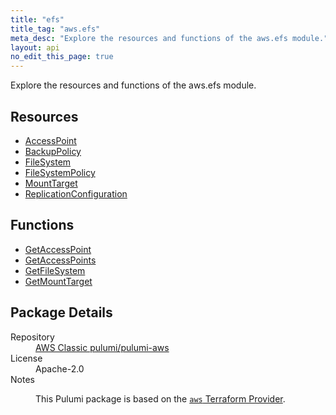 ```yaml
---
title: "efs"
title_tag: "aws.efs"
meta_desc: "Explore the resources and functions of the aws.efs module."
layout: api
no_edit_this_page: true
---
```


<!-- WARNING: this file was generated by Pulumi Docs Generator. -->
<!-- Do not edit by hand unless you're certain you know what you are doing! -->

Explore the resources and functions of the aws.efs module.

<h2 id="resources">Resources</h2>
<ul class="api">
    <li><a href="accesspoint/" title="AccessPoint"><span class="api-symbol api-symbol--resource"></span>AccessPoint</a></li>
    <li><a href="backuppolicy/" title="BackupPolicy"><span class="api-symbol api-symbol--resource"></span>BackupPolicy</a></li>
    <li><a href="filesystem/" title="FileSystem"><span class="api-symbol api-symbol--resource"></span>FileSystem</a></li>
    <li><a href="filesystempolicy/" title="FileSystemPolicy"><span class="api-symbol api-symbol--resource"></span>FileSystemPolicy</a></li>
    <li><a href="mounttarget/" title="MountTarget"><span class="api-symbol api-symbol--resource"></span>MountTarget</a></li>
    <li><a href="replicationconfiguration/" title="ReplicationConfiguration"><span class="api-symbol api-symbol--resource"></span>ReplicationConfiguration</a></li>
</ul>

<h2 id="functions">Functions</h2>
<ul class="api">
    <li><a href="getaccesspoint/" title="GetAccessPoint"><span class="api-symbol api-symbol--function"></span>GetAccessPoint</a></li>
    <li><a href="getaccesspoints/" title="GetAccessPoints"><span class="api-symbol api-symbol--function"></span>GetAccessPoints</a></li>
    <li><a href="getfilesystem/" title="GetFileSystem"><span class="api-symbol api-symbol--function"></span>GetFileSystem</a></li>
    <li><a href="getmounttarget/" title="GetMountTarget"><span class="api-symbol api-symbol--function"></span>GetMountTarget</a></li>
</ul>

<h2 id="package-details">Package Details</h2>
<dl class="package-details">
	<dt>Repository</dt>
	<dd><a href="https://github.com/pulumi/pulumi-aws">AWS Classic pulumi/pulumi-aws</a></dd>
	<dt>License</dt>
	<dd>Apache-2.0</dd>
	<dt>Notes</dt>
	<dd><p>This Pulumi package is based on the <a href="https://github.com/hashicorp/terraform-provider-aws"><code>aws</code> Terraform Provider</a>.</p>
</dd>
</dl>

